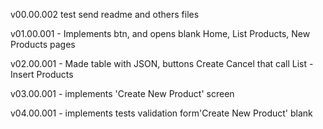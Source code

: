 v00.00.002   test send readme  and others files     

v01.00.001 - Implements btn, and opens blank Home, List Products, New Products pages

v02.00.001 - Made table with JSON, buttons Create Cancel that call List - Insert Products

v03.00.001 - implements 'Create New Product' screen

v04.00.001 - implements tests validation form'Create New Product' blank


